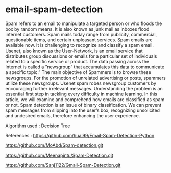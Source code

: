 # email-spam-detection
Spam refers to an email to manipulate a targeted person or who floods the box by random means. It is also known as junk mail as inboxes flood internet customers. Spam mails today range from publicity, commercial, questionable items, and certain unpleasant services. Spam emails are available now. It is challenging to recognize and classify a spam email. Usenet, also known as the User-Network, is an email service that distributes group discussions or emails for a particular set of individuals related to a specific service or product. The data passing across the Internet is called a ”newsgroup” that accumulates this data to communicate a specific topic.” The main objective of Spammers is to browse these newsgroups. For the promotion of unrelated advertising or posts, spammers utilize these newsgroups. Usenet spam robes newsgroup customers by encouraging further irrelevant messages. Understanding the problem is an essential first step in tackling every difficulty in machine learning. In this article, we will examine and comprehend how emails are classified as spam or not. Spam detection is an issue of binary classification. We can prevent spam messages from slipping into the user’s box, recognizing unsolicited and undesired emails, therefore enhancing the user experience.


Algorithm used : Decision Tree

References :  https://github.com/huai99/Email-Spam-Detection-Python

https://github.com/MoAbd/Spam-detection.git

https://github.com/Meenapintu/Spam-Detection.git

https://github.com/Sanj1122/Gmail-Spam-Detection.git
